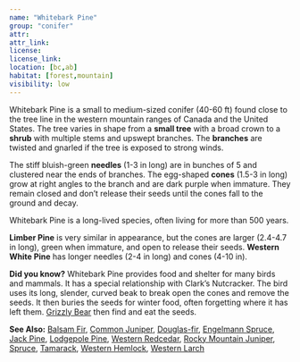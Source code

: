 ```yaml
---
name: "Whitebark Pine"
group: "conifer"
attr: 
attr_link: 
license: 
license_link: 
location: [bc,ab]
habitat: [forest,mountain]
visibility: low 
---
```

Whitebark Pine is a small to medium-sized conifer (40-60 ft) found close to the tree line in the western mountain ranges of Canada and the United States. The tree varies in shape from a **small tree** with a broad crown to a **shrub** with multiple stems and upswept branches. The **branches** are twisted and gnarled if the tree is exposed to strong winds.

The stiff bluish-green **needles** (1-3 in long) are in bunches of 5 and clustered near the ends of branches. The egg-shaped **cones** (1.5-3 in long) grow at right angles to the branch and are dark purple when immature. They remain closed and don’t release their seeds until the cones fall to the ground and decay.

Whitebark Pine is a long-lived species, often living for more than 500 years.

**Limber Pine** is very similar in appearance, but the cones are larger (2.4-4.7 in long), green when immature, and open to release their seeds. **Western White Pine** has longer needles (2-4 in long) and cones (4-10 in). 

**Did you know?** Whitebark Pine provides food and shelter for many birds and mammals. It has a special relationship with Clark’s Nutcracker. The bird uses its long, slender, curved beak to break open the cones and remove the seeds. It then buries the seeds for winter food, often forgetting where it has left them. [Grizzly Bear](/animals/grizzly) then find and eat the seeds.

<!-- generated, do not edit -->
**See Also:**
[Balsam Fir](/trees/balfir),
[Common Juniper](/trees/comjun),
[Douglas-fir](/trees/doug),
[Engelmann Spruce](/trees/engel),
[Jack Pine](/trees/jack),
[Lodgepole Pine](/trees/lodge),
[Western Redcedar](/trees/redcd),
[Rocky Mountain Juniper](/trees/rockyjun),
[Spruce](/trees/spruce),
[Tamarack](/trees/tam),
[Western Hemlock](/trees/westhem),
[Western Larch](/trees/westlarch)
